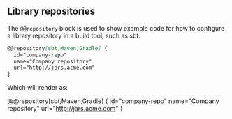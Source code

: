 Library repositories
--------------------

The `@@repository` block is used to show example code for how to configure a
library repository in a build tool, such as sbt.

```markdown
@@repository[sbt,Maven,Gradle] {
  id="company-repo"
  name="Company repository"
  url="http://jars.acme.com"
}
```

Which will render as:

@@repository[sbt,Maven,Gradle] {
  id="company-repo"
  name="Company repository"
  url="http://jars.acme.com"
}
